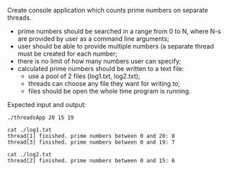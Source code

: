 Create console application which counts prime numbers on separate threads.
* prime numbers should be searched in a range from 0 to N, where N-s are provided by user as a command line arguments;
* user should be able to provide multiple numbers (a separate thread must be created for each number;
* there is no limit of how many numbers user can specify;
* calculated prime numbers should be written to a text file:
  - use a pool of 2 files (log1.txt, log2.txt);
  - threads can choose any file they want for writing to;
  - files should be open the whole time program is running.

Expected input and output:


```
./threadsApp 20 15 19

cat ./log1.txt
thread[1] finished. prime numbers between 0 and 20: 8
thread[3] finished. prime numbers between 0 and 19: 7

cat ./log2.txt
thread[2] finished. prime numbers between 0 and 15: 6
```
 
